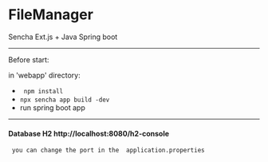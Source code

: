 # FileManager
Sencha Ext.js + Java Spring boot 
***
Before start:   

in 'webapp' directory: 
- `  npm install `
- ` npx sencha app build -dev `
- run spring boot app

***
#### Database H2  http://localhost:8080/h2-console

` you can change the port in the  application.properties`
